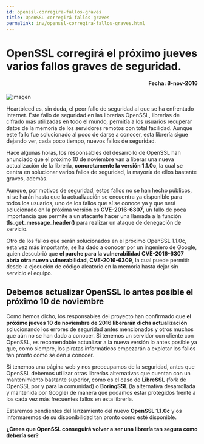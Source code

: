 ```yaml
---
id: openssl-corregira-fallos-graves
title: OpenSSL corregirá fallos graves
permalink: inv/openssl-corregira-fallos-graves.html
---
```

# OpenSSL corregirá el próximo jueves varios fallos graves de seguridad.
<h4 align="right">Fecha: 8-nov-2016</h4>

<div class="md-div-center">
<img alt="imagen" src="{{ site.baseurl }}/img/open.png" class="md-img md-center">
</div>

Heartbleed es, sin duda, el peor fallo de seguridad al que se ha enfrentado Internet. Este fallo de seguridad en las librerías OpenSSL, librerías de cifrado más utilizadas en todo el mundo, permitía a los usuarios recuperar datos de la memoria de los servidores remotos con total facilidad. Aunque este fallo fue solucionado al poco de darse a conocer, esta librería sigue dejando ver, cada poco tiempo, nuevos fallos de seguridad.

Hace algunas horas, los responsables del desarrollo de OpenSSL han anunciado que el próximo 10 de noviembre van a liberar una nueva actualización de la librería, **concretamente la versión 1.1.0c**, la cual se centra en solucionar varios fallos de seguridad, la mayoría de ellos bastante graves, además.

Aunque, por motivos de seguridad, estos fallos no se han hecho públicos, ni se harán hasta que la actualización se encuentra ya disponible para todos los usuarios, uno de los fallos que sí se conoce ya y que será solucionado en la próxima versión es **CVE-2016-6307**, un fallo de poca importancia que permite a un atacante hacer una llamada a la función **tls_get_message_header()** para realizar un ataque de denegación de servicio.

Otro de los fallos que serán solucionados en el próximo OpenSSL 1.1.0c, esta vez más importante, se ha dado a conocer por un ingeniero de Google, quien descubrió que **el parche para la vulnerabilidad CVE-2016-6307 abría otra nueva vulnerabilidad, CVE-2016-6309**, la cual puede permitir desde la ejecución de código aleatorio en la memoria hasta dejar sin servicio el equipo.

## Debemos actualizar OpenSSL lo antes posible el próximo 10 de noviembre

Como hemos dicho, los responsables del proyecto han confirmado que **el próximo jueves 10 de noviembre de 2016 liberarán dicha actualización** solucionando los errores de seguridad antes mencionados y otros muchos que aún no se han dado a conocer. Si tenemos un servidor con cliente con OpenSSL, es recomendable actualizar a la nueva versión lo antes posible ya que, como siempre, los piratas informáticos empezarán a explotar los fallos tan pronto como se den a conocer.

Si tenemos una página web y nos preocupamos de la seguridad, antes que OpenSSL debemos utilizar otras librerías alternativas que cuentan con un mantenimiento bastante superior, como es el caso de **LibreSSL** (fork de OpenSSL por y para la comunidad) o **BoringSSL** (la alternativa desarrollada y mantenida por Google) de manera que podamos estar protegidos frente a los cada vez más frecuentes fallos en esta librería.

Estaremos pendientes del lanzamiento del nuevo **OpenSSL 1.1.0c** y os informaremos de su disponibilidad tan pronto como esté disponible.

**¿Crees que OpenSSL conseguirá volver a ser una librería tan segura como debería ser?**
